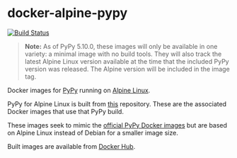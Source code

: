 # docker-alpine-pypy

[![Build Status](https://img.shields.io/travis/JayH5/docker-alpine-pypy/master.svg)](https://travis-ci.org/JayH5/docker-alpine-pypy)

> **Note:** As of PyPy 5.10.0, these images will only be available in one variety: a minimal image with no build tools. They will also track the latest Alpine Linux version available at the time that the included PyPy version was released. The Alpine version will be included in the image tag.

Docker images for [PyPy](http://pypy.org) running on [Alpine Linux](http://www.alpinelinux.org).

PyPy for Alpine Linux is built from [this](https://github.com/JayH5/alpine-pypy) repository. These are the associated Docker images that use that PyPy build.

These images seek to mimic the [official PyPy Docker images](https://hub.docker.com/_/pypy/) but are based on Alpine Linux instead of Debian for a smaller image size.

Built images are available from [Docker Hub](https://hub.docker.com/r/jamiehewland/alpine-pypy/).
